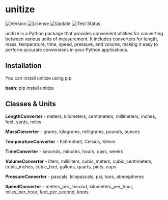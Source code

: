 # unitize
![Version](https://img.shields.io/badge/pypi-v0.0.4-blue)
![License](https://img.shields.io/badge/license-MIT-green)
![Update](https://img.shields.io/badge/last_updated-7/18/24-green)
![Test Status](https://github.com/NarenDawar/unitize/workflows/Tests/badge.svg)


unitize is a Python package that provides convenient utilities for converting between various units of measurement. It includes converters for length, mass, temperature, time, speed, pressure, and volume, making it easy to perform accurate conversions in your Python applications.

## Installation

You can install unitize using pip:

**bash:**
pip install unitize

## Classes & Units

**LengthConverter** - meters, kilometers, centimeters, millimeters, inches, feet, yards, miles

**MassConverter** - grams, kilograms, milligrams, pounds, ounces

**TemperatureConverter** - Fahrenheit, Celsius, Kelvin

**TimeConverter** - seconds, minutes, hours, days, weeks

**VolumeConverter** - liters, milliliters, cubic_meters, cubic_centimeters, cubic_inches, cubic_feet, gallons, quarts, pints, cups

**PressureConverter** - pascals, kilopascals, psi, bars, atmospheres

**SpeedConverter** - meters_per_second, kilometers_per_hour, miles_per_hour, feet_per_second, knots





